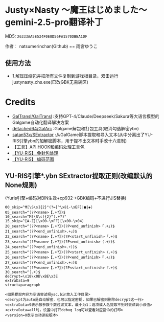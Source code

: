 # Justy×Nasty ～魔王はじめました～ gemini-2.5-pro翻译补丁 

MD5: `26333AA5E534F0E0D56FA1570DBEA1DF`

作者： natsumerinchan(Github) == 雨宮ゆうこ

## 使用方法
- 1.解压压缩包并把所有文件复制到游戏根目录，双击运行justynasty_chs.exe(已改GBK无需转区)

# Credits

- [GalTransl/GalTransl](https://github.com/GalTransl/GalTransl.git) :支持GPT-4/Claude/Deepseek/Sakura等大语言模型的Galgame自动化翻译解决方案
- [detached64/GalArc](https://github.com/detached64/GalArc.git) :Galgame解包和打包工具(取消勾选解密ybn)
- [satan53x/SExtractor](https://github.com/satan53x/SExtractor.git) :从GalGame脚本提取和导入文本(从中分离出了YU-RIS引擎ybn的加解密脚本，用于提不出文本时手改十六进制)
- [【工具】API HOOK和编码处理工具包](https://www.ai2.moe/topic/29225-【工具】api-hook和编码处理工具包)
- [【YU-RIS】 免封包处理](https://www.cnblogs.com/Dir-A/p/18096964)
- [【YU-RIS】 编码范围](https://www.cnblogs.com/Dir-A/p/16901840)

## YU-RIS引擎*.ybn SExtractor提取正则(改编默认的None规则)
(Yuris引擎+编码对BIN生效+cp932->GBK编码+不进行JIS替换)
```
00_skip=^M[\S\s]{2}"(?=[^\x81-\xEF]|■|◆)
05_search=^(?P<name>【.+?】)$
10_search=^M[\S\s]{2}"(.+?)"
15_skip=^[A-Z][\x00-\xFF][\x00-\x04]
20_search=^(?P<name>【.+?】)(?P<end_unfinish>「.+」)$
21_search=^(?P<end_unfinish>.+」)$
22_search=^(?P<name>【.+?】)(?P<start_unfinish>「.+)$
23_search=^(?P<name>【.+?】)(?P<end_unfinish>（.+）)$
24_search=^(?P<end_unfinish>.+）)$
25_search=^(?P<name>【.+?】)(?P<start_unfinish>（.+)$
26_search=^(?P<name>【.+?】)(?P<end_unfinish>『.+』)$
27_search=^(?P<end_unfinish>.+』)$
28_search=^(?P<name>【.+?】)(?P<start_unfinish>『.+)$
30_search=^(.+)$
decrypt=\x18\x0B\xBE\x3E
extraData=9
struct=paragraph

<如果提取内容为空请尝试把ysc.bin放入工作目录>
<decrypt为auto是自动解密，也可以指定密钥，如果已解密则删除decrypt这一行>
<extraData=9表示按参数个数过滤文本，最小为1；选项或人名提取不到时尝试调小该值>
<extraData=all时，设置中打开debug log可以查看对应指令的打印>
<version=0表示自动读取版本>
```
